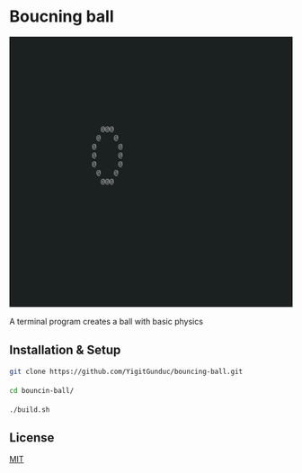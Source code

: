 # Boucning ball
![demo](ball.gif?raw=true "Demo")

A terminal program creates a ball with basic physics 

## Installation & Setup

```bash
git clone https://github.com/YigitGunduc/bouncing-ball.git

cd bouncin-ball/

./build.sh
```

## License
[MIT](https://choosealicense.com/licenses/mit/)
